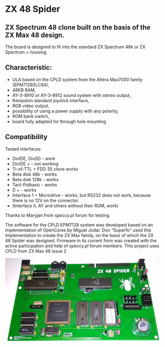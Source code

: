 # ZX 48 Spider
## ZX Spectrum 48 clone built on the basis of the ZX Max 48 design.

The board is designed to fit into the standard ZX Spectrum 48k or ZX Spectrum + housing.

## Characteristic:

* ULA based on the CPLD system from the Altera Max7000 family (EPM7128SLC84),
* 48KB RAM,
* AY-3-8910 or AY-3-8912 sound system with stereo output,
* Kempston standard joystick interface,
* RGB video output,
* possibility of using a power supply with any polarity,
* ROM bank switch,
* board fully adapted for through hole mounting

## Compatibility

Tested interfaces:

* DivIDE, DivSD - work
* DivIDE + - not working
* Ti-of-TTL + FDD 35 clone works
* Beta disk 48k - works
* Beta disk 128k - works
* Tact-Polbasic - works
* D + - works
* Interface 1 + Microdrive - works, but RS232 does not work, because there is no 12V on the connector.
* (Interface II, AY and others without their ROM, work)

Thanks to Maryjan from speccy.pl forum for testing.

The software for the CPLD EPM7128 system was developed based on an implementation of OpenCores by Miguel Jodar. Don "Superfo" used this implementation to create the ZX Max family, on the basis of which the ZX 48 Spider was designed. Firmware in its current form was created with the active participation and help of speccy.pl forum members. This project uses CPLD from ZX Max 48 Issue 2


![ZX 48 Spider](/photos/zx48spider_rev1_1_small.jpg)